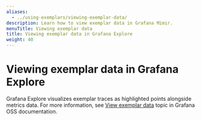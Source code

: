 ```yaml
---
aliases:
  - ../using-exemplars/viewing-exemplar-data/
description: Learn how to view exemplar data in Grafana Mimir.
menuTitle: Viewing exemplar data
title: Viewing exemplar data in Grafana Explore
weight: 40
---
```


# Viewing exemplar data in Grafana Explore

Grafana Explore visualizes exemplar traces as highlighted points alongside metrics data.
For more information, see [View exemplar data](/docs/grafana/latest/basics/exemplars/view-exemplars/#view-exemplar-data) topic in Grafana OSS documentation.
